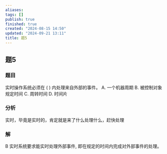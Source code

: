 ```yaml
---
aliases: 
tags: []
publish: true
finished: true
created: "2024-08-15 14:50"
updated: "2024-09-21 13:11"
title: 题5
---
```

## 题5
### 题目
实时操作系统必须在 ( ) 内处理来自外部的事件。
A. 一个机器周期 B. 被控制对象规定时间
C. 周转时间 D. 时间片
### 分析
实时，毕竟是实时的，肯定就是来了什么处理什么，赶快处理
### 解
B
实时系统要求能实时处理外部事件, 即在规定的时间内完成对外部事件的处理。